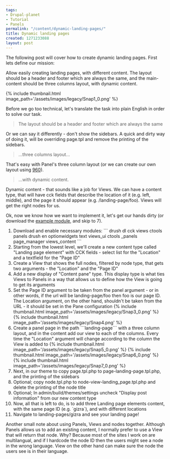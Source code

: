 ```yaml
---
tags:
- Drupal-planet
- Tutorial
- Panels
permalink: "/content/dynamic-landing-pages/"
title: Dynamic landing pages
created: 1271233088
layout: post
---
```

The following post will cover how to create dynamic landing pages. First lets define our mission:

Allow easily creating landing pages, with different content. The layout should be a header and footer which are always the same, and the main-content should be three columns layout, with dynamic content.

<!-- more -->

{% include thumbnail.html image_path='/assets/images/legacy/Snap1_0.png' %}

Before we go too technical, let's translate the task into plain English in order to solve our task.

<blockquote>
The layout should be a header and footer which are always the same
</blockquote>

Or we can say it differently - don't show the sidebars. A quick and dirty way of doing it, will be overriding page.tpl and remove the printing of the sidebars.

<blockquote>
...three columns layout...
</blockquote>

That's easy with Panel's three column layout (or we can create our own layout using <a href="http://www.gizra.com/content/thinking-grid-960">960</a>).

<blockquote>
...with dynamic content.
</blockquote>

Dynamic content - that sounds like a job for Views. We can have a content type, that will have cck fields that describe the location of it (e.g. left, middle), and the page it should appear (e.g. /landing-page/foo). Views will get the right nodes for us.

Ok, now we know how we want to implement it, let's get our hands dirty (or download the <a href="http://www.gizra.com/sites/default/files/landing_pages_0.zip">example module</a>, and skip to 7).

<ol>
<li>Download and enable necessary modules:
```
drush dl cck views ctools panels
drush en optionwidgets text views_ui ctools _panels page_manager views_content
```
</li>
<li>Starting from the lowest level, we'll create a new content type called "Landing page element" with CCK fields - select list for the "Location" and a textfield for the "Page ID"</li>
<li>Create a View that shows the full nodes, filtered by node type, that gets two arguments - the "Location" and the "Page ID"</li>
<li>Add a new display of "Content pane" type. This display type is what ties Views to Panels in a way that allows us to define how the View is going to get its arguments</li>
<li>Set the Page ID argument to be taken from the panel argument - or in other words, if the url will be landing-page/foo then foo is our page ID. The Location argument, on the other hand, shouldn't be taken from the URL - it should be set in the Pane configuration
{% include thumbnail.html image_path='/assets/images/legacy/Snap3_0.png' %}
{% include thumbnail.html image_path='/assets/images/legacy/Snap4.png' %}
</li>
<li>Create a panel page in the path ```landing-page``` with a three column layout, and in the content add our view to each of the columns. Every time the "Location" argument will change according to the column the View is added to
{% include thumbnail.html image_path='/assets/images/legacy/Snap5_0.png' %}
{% include thumbnail.html image_path='/assets/images/legacy/Snap6_0.png' %}
{% include thumbnail.html image_path='/assets/images/legacy/Snap7_0.png' %}
</li>
<li>Next, in our theme to copy page.tpl.php to page-landing-page.tpl.php, and the printing of the sidebars</li>
<li>Optional; copy node.tpl.php to node-view-landing_page.tpl.php and delete the printing of the node title</li>
<li>Optional; In admin/build/themes/settings uncheck "Display post information" from our new content type</li>
<li>Now, all that is left to do, is to add three Landing page elements content, with the same page ID (e.g. `gizra`), and with different locations</li>
<li>Navigate to landing-pages/gizra and see your landing page!</li>
</ol>

Another small note about using Panels, Views and nodes together. Although Panels allows us to add an existing content, I normally prefer to use a View that will return that node. Why? Because most of the sites I work on are multilangual, and if I hardcode the node ID then the users might see a node in the wrong language. View on the other hand can make sure the node the users see is in their language.
